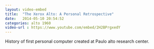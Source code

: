 ```yaml
---
layout: video-embed
title:  "The Xerox Alto: A Personal Retrospective"
date:   2014-05-10 20:54:52
categories: alto 1960
video-url : https://www.youtube.com/embed/2H2BPrgxedY
---
```

History of first personal computer created at Paulo alto research center.